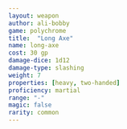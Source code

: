 ```yaml
---
layout: weapon
author: ali-bobby
game: polychrome
title:  "Long Axe"
name: long-axe
cost: 30 gp
damage-dice: 1d12
damage-type: slashing
weight: 7
properties: [heavy, two-handed]
proficiency: martial
range: "-"
magic: false
rarity: common
---
```

